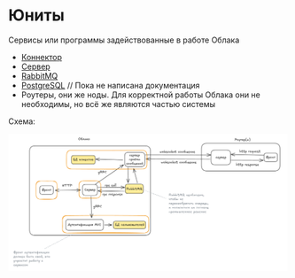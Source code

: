 # Юниты

Сервисы или программы задействованные в работе Облака

- [Коннектор](units/connector.md)
- [Сервер](units/server.md)
- [RabbitMQ](units/rabbitmq.md)
- [PostgreSQL](units/units.md) // Пока не написана документация
- Роутеры, они же ноды. Для корректной работы Облака они не необходимы, но всё же являются частью системы

Схема:

![Схема](units/scheme.png)
